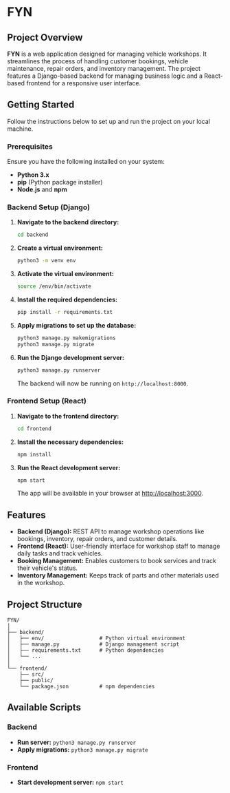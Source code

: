 
# FYN

## Project Overview

**FYN** is a web application designed for managing vehicle workshops. It streamlines the process of handling customer bookings, vehicle maintenance, repair orders, and inventory management. The project features a Django-based backend for managing business logic and a React-based frontend for a responsive user interface.

## Getting Started

Follow the instructions below to set up and run the project on your local machine.

### Prerequisites

Ensure you have the following installed on your system:

- **Python 3.x**
- **pip** (Python package installer)
- **Node.js** and **npm**

### Backend Setup (Django)

1. **Navigate to the backend directory:**

   ```bash
   cd backend
   ```

2. **Create a virtual environment:**

   ```bash
   python3 -m venv env
   ```

3. **Activate the virtual environment:**

   ```bash
   source /env/bin/activate
   ```

4. **Install the required dependencies:**

   ```bash
   pip install -r requirements.txt
   ```

5. **Apply migrations to set up the database:**

   ```bash
   python3 manage.py makemigrations
   python3 manage.py migrate
   ```

6. **Run the Django development server:**

   ```bash
   python3 manage.py runserver
   ```

   The backend will now be running on `http://localhost:8000`.

### Frontend Setup (React)

1. **Navigate to the frontend directory:**

   ```bash
   cd frontend
   ```

2. **Install the necessary dependencies:**

   ```bash
   npm install
   ```

3. **Run the React development server:**

   ```bash
   npm start
   ```

   The app will be available in your browser at [http://localhost:3000](http://localhost:3000).

## Features

- **Backend (Django):** REST API to manage workshop operations like bookings, inventory, repair orders, and customer details.
- **Frontend (React):** User-friendly interface for workshop staff to manage daily tasks and track vehicles.
- **Booking Management:** Enables customers to book services and track their vehicle's status.
- **Inventory Management:** Keeps track of parts and other materials used in the workshop.

## Project Structure

```
FYN/
│
├── backend/
│   ├── env/                  # Python virtual environment
│   ├── manage.py             # Django management script
│   ├── requirements.txt      # Python dependencies
│   └── ...
│
└── frontend/
    ├── src/
    ├── public/
    └── package.json          # npm dependencies
```

## Available Scripts

### Backend

- **Run server:** `python3 manage.py runserver`
- **Apply migrations:** `python3 manage.py migrate`

### Frontend

- **Start development server:** `npm start`
